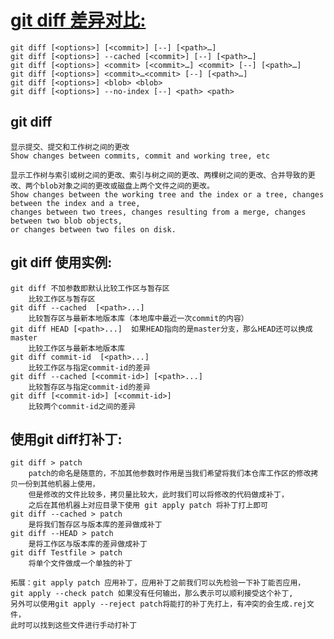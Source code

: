 # [git diff  差异对比:](https://git-scm.com/docs/git-diff)
    git diff [<options>] [<commit>] [--] [<path>…​]
    git diff [<options>] --cached [<commit>] [--] [<path>…​]
    git diff [<options>] <commit> [<commit>…​] <commit> [--] [<path>…​]
    git diff [<options>] <commit>…​<commit> [--] [<path>…​]
    git diff [<options>] <blob> <blob>
    git diff [<options>] --no-index [--] <path> <path>
   

## git diff
    显示提交、提交和工作树之间的更改
    Show changes between commits, commit and working tree, etc

    显示工作树与索引或树之间的更改、索引与树之间的更改、两棵树之间的更改、合并导致的更改、两个blob对象之间的更改或磁盘上两个文件之间的更改。
    Show changes between the working tree and the index or a tree, changes between the index and a tree,
    changes between two trees, changes resulting from a merge, changes between two blob objects,
    or changes between two files on disk.


## git diff 使用实例:
    git diff 不加参数即默认比较工作区与暂存区
        比较工作区与暂存区
    git diff --cached  [<path>...] 
        比较暂存区与最新本地版本库（本地库中最近一次commit的内容）
    git diff HEAD [<path>...]  如果HEAD指向的是master分支，那么HEAD还可以换成master
        比较工作区与最新本地版本库
    git diff commit-id  [<path>...]
        比较工作区与指定commit-id的差异    
    git diff --cached [<commit-id>] [<path>...] 
        比较暂存区与指定commit-id的差异
    git diff [<commit-id>] [<commit-id>]
        比较两个commit-id之间的差异

 ## 使用git diff打补丁:
    git diff > patch
        patch的命名是随意的，不加其他参数时作用是当我们希望将我们本仓库工作区的修改拷贝一份到其他机器上使用，
        但是修改的文件比较多，拷贝量比较大，此时我们可以将修改的代码做成补丁，
        之后在其他机器上对应目录下使用 git apply patch 将补丁打上即可
    git diff --cached > patch 
        是将我们暂存区与版本库的差异做成补丁
    git diff --HEAD > patch 
        是将工作区与版本库的差异做成补丁
    git diff Testfile > patch
        将单个文件做成一个单独的补丁

    拓展：git apply patch 应用补丁，应用补丁之前我们可以先检验一下补丁能否应用，
    git apply --check patch 如果没有任何输出，那么表示可以顺利接受这个补丁,
    另外可以使用git apply --reject patch将能打的补丁先打上，有冲突的会生成.rej文件，
    此时可以找到这些文件进行手动打补丁　


 
   
